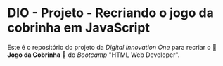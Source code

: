 # DIO - Projeto - Recriando o jogo da cobrinha em JavaScript

Este é o repositório do projeto da *Digital Innovation One* para recriar o :snake: **Jogo da Cobrinha** :apple: do *Bootcamp* "HTML Web Developer".
